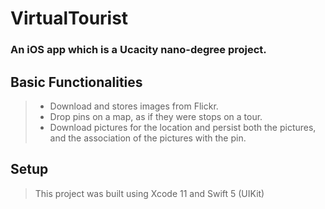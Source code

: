 # VirtualTourist
### An iOS app which is a Ucacity nano-degree project.

## Basic Functionalities
> - Download and stores images from Flickr.
> - Drop pins on a map, as if they were stops on a tour.
> - Download pictures for the location and persist both the pictures, and the association of the pictures with the pin.





## Setup 

> This project was built using Xcode 11 and Swift 5 (UIKit)

